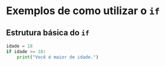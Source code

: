 # Exemplos de como utilizar o `if`

## Estrutura básica do `if`
```python
idade = 18
if idade >= 18:
    print("Você é maior de idade.")
```
